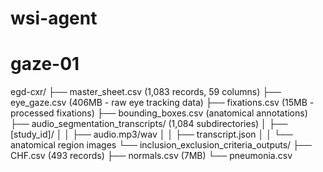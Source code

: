 # wsi-agent
# gaze-01


egd-cxr/
├── master_sheet.csv (1,083 records, 59 columns)
├── eye_gaze.csv (406MB - raw eye tracking data)
├── fixations.csv (15MB - processed fixations)
├── bounding_boxes.csv (anatomical annotations)
├── audio_segmentation_transcripts/ (1,084 subdirectories)
│   ├── [study_id]/
│   │   ├── audio.mp3/wav
│   │   ├── transcript.json
│   │   └── anatomical region images
└── inclusion_exclusion_criteria_outputs/
    ├── CHF.csv (493 records)
    ├── normals.csv (7MB)
    └── pneumonia.csv 